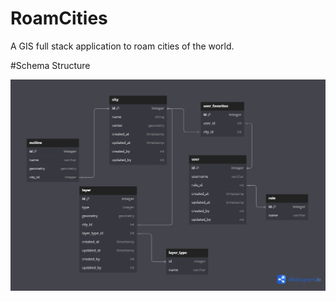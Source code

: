# RoamCities
A GIS full stack application to roam cities of the world.


#Schema Structure

![Schema Diagram](Untitled.png)